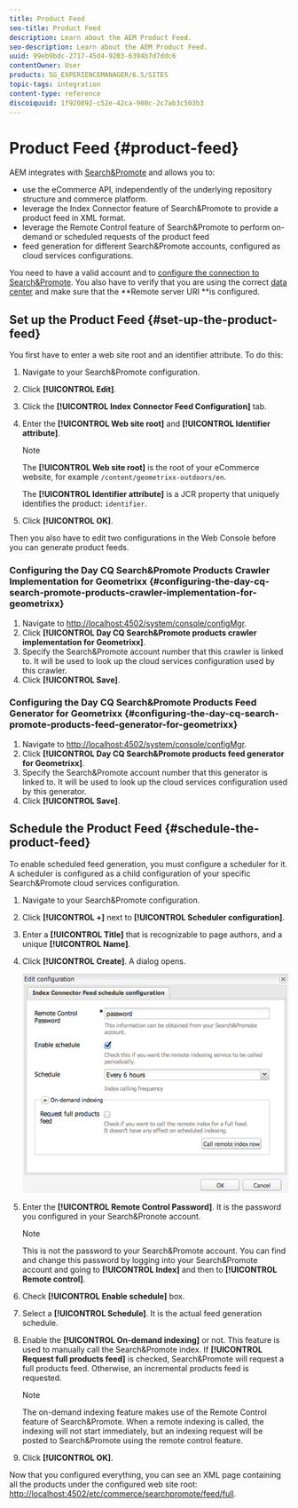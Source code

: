 ```yaml
---
title: Product Feed
seo-title: Product Feed
description: Learn about the AEM Product Feed.
seo-description: Learn about the AEM Product Feed.
uuid: 99eb9bdc-2717-45d4-9203-6394b7d7ddc6
contentOwner: User
products: SG_EXPERIENCEMANAGER/6.5/SITES
topic-tags: integration
content-type: reference
discoiquuid: 1f920892-c52e-42ca-900c-2c7ab3c503b3
---
```


# Product Feed {#product-feed}

AEM integrates with [Search&Promote](https://www.adobe.com/solutions/testing-targeting/searchandpromote.html) and allows you to:

* use the eCommerce API, independently of the underlying repository structure and commerce platform.
* leverage the Index Connector feature of Search&Promote to provide a product feed in XML format.
* leverage the Remote Control feature of Search&Promote to perform on-demand or scheduled requests of the product feed
* feed generation for different Search&Promote accounts, configured as cloud services configurations.

You need to have a valid account and to [configure the connection to Search&Promote](/help/sites-administering/search-and-promote.md#configuring-the-connection-to-search-promote). You also have to verify that you are using the correct [data center](/help/sites-administering/search-and-promote.md#configuring-the-data-center) and make sure that the **Remote server URI **is configured.

## Set up the Product Feed {#set-up-the-product-feed}

You first have to enter a web site root and an identifier attribute. To do this:

1. Navigate to your Search&Promote configuration.
1. Click **[!UICONTROL Edit]**.
1. Click the **[!UICONTROL Index Connector Feed Configuration]** tab.
1. Enter the **[!UICONTROL Web site root]** and **[!UICONTROL Identifier attribute]**.

   >[!NOTE]
   >
   >The **[!UICONTROL Web site root]** is the root of your eCommerce website, for example `/content/geometrixx-outdoors/en`.
   >
   >The **[!UICONTROL Identifier attribute]** is a JCR property that uniquely identifies the product: `identifier`.

1. Click **[!UICONTROL OK]**.

Then you also have to edit two configurations in the Web Console before you can generate product feeds.

### Configuring the Day CQ Search&Promote Products Crawler Implementation for Geometrixx {#configuring-the-day-cq-search-promote-products-crawler-implementation-for-geometrixx}

1. Navigate to [http://localhost:4502/system/console/configMgr](http://localhost:4502/system/console/configMgr).
1. Click **[!UICONTROL Day CQ Search&Promote products crawler implementation for Geometrixx]**.
1. Specify the Search&Promote account number that this crawler is linked to. It will be used to look up the cloud services configuration used by this crawler.
1. Click **[!UICONTROL Save]**.

### Configuring the Day CQ Search&Promote Products Feed Generator for Geometrixx {#configuring-the-day-cq-search-promote-products-feed-generator-for-geometrixx}

1. Navigate to [http://localhost:4502/system/console/configMgr](http://localhost:4502/system/console/configMgr).
1. Click **[!UICONTROL Day CQ Search&Promote products feed generator for Geometrixx]**.
1. Specify the Search&Promote account number that this generator is linked to. It will be used to look up the cloud services configuration used by this generator.
1. Click **[!UICONTROL Save]**.

## Schedule the Product Feed {#schedule-the-product-feed}

To enable scheduled feed generation, you must configure a scheduler for it.
A scheduler is configured as a child configuration of your specific Search&Promote cloud services configuration.

1. Navigate to your Search&Promote configuration.
1. Click **[!UICONTROL +]** next to **[!UICONTROL Scheduler configuration]**.
1. Enter a **[!UICONTROL Title]** that is recognizable to page authors, and a unique **[!UICONTROL Name]**.
1. Click **[!UICONTROL Create]**. A dialog opens.

   ![chlimage_1-108](assets/chlimage_1-108a.png)

1. Enter the **[!UICONTROL Remote Control Password]**. It is the password you configured in your Search&Pronote account.

   >[!NOTE]
   >
   >This is not the password to your Search&Promote account. You can find and change this password by logging into your Search&Promote account and going to **[!UICONTROL Index]** and then to **[!UICONTROL Remote control]**.

1. Check **[!UICONTROL Enable schedule]** box.
1. Select a **[!UICONTROL Schedule]**. It is the actual feed generation schedule.
1. Enable the **[!UICONTROL On-demand indexing]** or not. This feature is used to manually call the Search&Promote index. If **[!UICONTROL Request full products feed]** is checked, Search&Promote will request a full products feed. Otherwise, an incremental products feed is requested.

   >[!NOTE]
   >
   >The on-demand indexing feature makes use of the Remote Control feature of Search&Promote. When a remote indexing is called, the indexing will not start immediately, but an indexing request will be posted to Search&Promote using the remote control feature.

1. Click **[!UICONTROL OK]**.

Now that you configured everything, you can see an XML page containing all the products under the configured web site root: [http://localhost:4502/etc/commerce/searchpromote/feed/full](http://localhost:4502/etc/commerce/searchpromote/feed/full).
